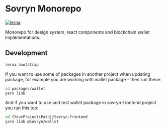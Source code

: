 # Sovryn Monorepo
[![lerna](https://img.shields.io/badge/maintained%20with-lerna-cc00ff.svg)](https://lerna.js.org/)

Monorepo for design system, react components and blockchain wallet implementations.

## Development

```bash
lerna bootstrap
```

If you want to use some of packages in another project when updating package, for example you are working with wallet package - then run these:

```bash
cd packages/wallet
yarn link
```

And if you want to use and test wallet package in sovryn-frontend project you run this too:

```bash
cd {YourProjectsPath}/Sovryn-frontend
yarn link @sovryn/wallet
```
